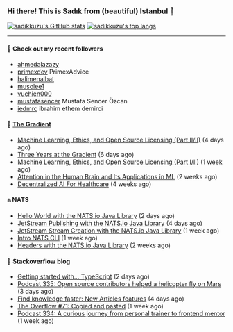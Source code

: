 ### Hi there! This is Sadık from (beautiful) Istanbul 👋

[![sadikkuzu's GitHub stats](https://github-readme-stats.vercel.app/api?username=sadikkuzu&show_icons=true&theme=dark&hide=stars&hide_title=true)](https://github.com/sadikkuzu)
[![sadikkuzu's top langs](https://github-readme-stats.vercel.app/api/top-langs/?username=sadikkuzu&langs_count=6&layout=compact&theme=dark&hide_title=true)](https://github.com/sadikkuzu)

---

#### 🔭 Check out my recent followers

- [ahmedalazazy](https://github.com/ahmedalazazy) 
- [primexdev](https://github.com/primexdev) PrimexAdvice
- [halimenalbat](https://github.com/halimenalbat) 
- [musolee1](https://github.com/musolee1) 
- [vuchien000](https://github.com/vuchien000) 
- [mustafasencer](https://github.com/mustafasencer) Mustafa Sencer Özcan
- [iedmrc](https://github.com/iedmrc) ibrahim ethem demirci


#### 🔻 [The Gradient](https://thegradient.pub)

- [Machine Learning, Ethics, and Open Source Licensing (Part II/II)](https://thegradient.pub/machine-learning-ethics-and-open-source-licensing-2/) (4 days ago)
- [Three Years at the Gradient](https://thegradient.pub/three-years-at-the-gradient/) (6 days ago)
- [Machine Learning, Ethics, and Open Source Licensing (Part I/II)](https://thegradient.pub/machine-learning-ethics-and-open-source-licensing/) (1 week ago)
- [Attention in the Human Brain and Its Applications in ML](https://thegradient.pub/attention-in-human-brain-and-its-applications-in-ml/) (2 weeks ago)
- [Decentralized AI For Healthcare](https://thegradient.pub/decentralized-ai-for-healthcare/) (4 weeks ago)


#### 🔛 NATS

- [Hello World with the NATS.io Java Library](https://nats.io/blog/hello-world-java-client/) (2 days ago)
- [JetStream Publishing with the NATS.io Java Library](https://nats.io/blog/jetstream-java-client-02-publish/) (4 days ago)
- [JetStream Stream Creation with the NATS.io Java Library](https://nats.io/blog/jetstream-java-client-01-stream-create/) (1 week ago)
- [Intro NATS CLI](https://nats.io/blog/nats-cli-intro/) (1 week ago)
- [Headers with the NATS.io Java Library](https://nats.io/blog/headers-java-client/) (2 weeks ago)


#### 📰 Stackoverflow blog

- [Getting started with… TypeScript](https://stackoverflow.blog/2021/05/05/getting-started-with-typescript/) (2 days ago)
- [Podcast 335: Open source contributors helped a helicopter fly on Mars](https://stackoverflow.blog/2021/05/04/podcast-335-open-source-contributors-helped-a-helicopter-fly-on-mars/) (3 days ago)
- [Find knowledge faster: New Articles features](https://stackoverflow.blog/2021/05/03/find-knowledge-faster-new-articles-features/) (4 days ago)
- [The Overflow #71: Copied and pasted](https://stackoverflow.blog/2021/04/30/the-overflow-71-copied-and-pasted/) (1 week ago)
- [Podcast 334: A curious journey from personal trainer to frontend mentor](https://stackoverflow.blog/2021/04/30/podcast-334-a-curious-journey-from-personal-trainer-to-frontend-mentor/) (1 week ago)



